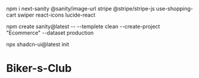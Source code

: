 npm i next-sanity @sanity/image-url stripe @stripe/stripe-js use-shopping-cart swiper react-icons lucide-react

npm create sanity@latest -- --templete clean --create-project "Ecommerce" --dataset production

npx shadcn-ui@latest init
# Biker-s-Club
